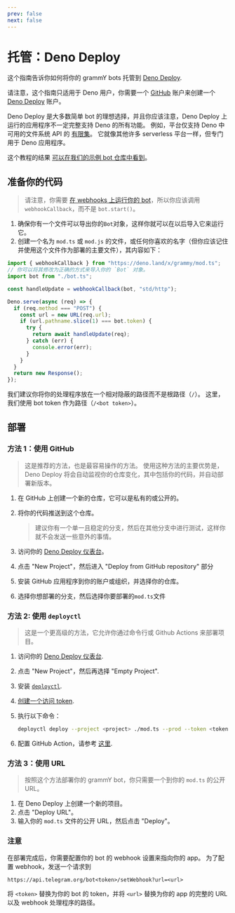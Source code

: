 ```yaml
---
prev: false
next: false
---
```


# 托管：Deno Deploy

这个指南告诉你如何将你的 grammY bots 托管到 [Deno Deploy](https://deno.com/deploy).

请注意，这个指南只适用于 Deno 用户，你需要一个 [GitHub](https://github.com) 账户来创建一个 [Deno Deploy](https://deno.com/deploy) 账户。

Deno Deploy 是大多数简单 bot 的理想选择，并且你应该注意，Deno Deploy 上运行的应用程序不一定完整支持 Deno 的所有功能。
例如，平台仅支持 Deno 中可用的文件系统 API 的 [有限集](https://docs.deno.com/deploy/api/runtime-fs)。
它就像其他许多 serverless 平台一样，但专门用于 Deno 应用程序。

这个教程的结果 [可以在我们的示例 bot 仓库中看到](https://github.com/grammyjs/examples/tree/main/deno-deploy)。

## 准备你的代码

> 请注意，你需要 [在 webhooks 上运行你的 bot](../guide/deployment-types#如何使用-webhooks)，所以你应该调用 `webhookCallback`，而不是 `bot.start()`。

1. 确保你有一个文件可以导出你的`Bot`对象，这样你就可以在以后导入它来运行它。
2. 创建一个名为 `mod.ts` 或 `mod.js` 的文件，或任何你喜欢的名字（但你应该记住并使用这个文件作为部署的主要文件），其内容如下：

```ts
import { webhookCallback } from "https://deno.land/x/grammy/mod.ts";
// 你可以将其修改为正确的方式来导入你的 `Bot` 对象。
import bot from "./bot.ts";

const handleUpdate = webhookCallback(bot, "std/http");

Deno.serve(async (req) => {
  if (req.method === "POST") {
    const url = new URL(req.url);
    if (url.pathname.slice(1) === bot.token) {
      try {
        return await handleUpdate(req);
      } catch (err) {
        console.error(err);
      }
    }
  }
  return new Response();
});
```

我们建议你将你的处理程序放在一个相对隐蔽的路径而不是根路径（`/`）。
这里，我们使用 bot token 作为路径（`/<bot token>`）。

## 部署

### 方法 1：使用 GitHub

> 这是推荐的方法，也是最容易操作的方法。
> 使用这种方法的主要优势是，Deno Deploy 将会自动监视你的仓库变化，其中包括你的代码，并自动部署新版本。

1. 在 GitHub 上创建一个新的仓库，它可以是私有的或公开的。
2. 将你的代码推送到这个仓库。

   > 建议你有一个单一且稳定的分支，然后在其他分支中进行测试，这样你就不会发送一些意外的事情。

3. 访问你的 [Deno Deploy 仪表台](https://dash.deno.com/projects)。
4. 点击 "New Project"，然后进入 "Deploy from GitHub repository" 部分
5. 安装 GitHub 应用程序到你的账户或组织，并选择你的仓库。
6. 选择你想部署的分支，然后选择你要部署的`mod.ts`文件

### 方法 2: 使用 `deployctl`

> 这是一个更高级的方法，它允许你通过命令行或 Github Actions 来部署项目。

1. 访问你的 [Deno Deploy 仪表台](https://dash.deno.com/projects).
2. 点击 "New Project"，然后再选择 "Empty Project".
3. 安装 [`deployctl`](https://github.com/denoland/deployctl).
4. [创建一个访问 token](https://dash.deno.com/user/access-tokens).
5. 执行以下命令：

   ```sh
   deployctl deploy --project <project> ./mod.ts --prod --token <token>
   ```

6. 配置 GitHub Action，请参考 [这里](https://github.com/denoland/deployctl/blob/main/action/README.md).

### 方法 3：使用 URL

> 按照这个方法部署你的 grammY bot，你只需要一个到你的 `mod.ts` 的公开 URL。

1. 在 Deno Deploy 上创建一个新的项目。
2. 点击 "Deploy URL"。
3. 输入你的 `mod.ts` 文件的公开 URL，然后点击 "Deploy"。

### 注意

在部署完成后，你需要配置你的 bot 的 webhook 设置来指向你的 app。
为了配置 webhook，发送一个请求到

```text
https://api.telegram.org/bot<token>/setWebhook?url=<url>
```

将 `<token>` 替换为你的 bot 的 token，并将 `<url>` 替换为你的 app 的完整的 URL 以及 webhook 处理程序的路径。
